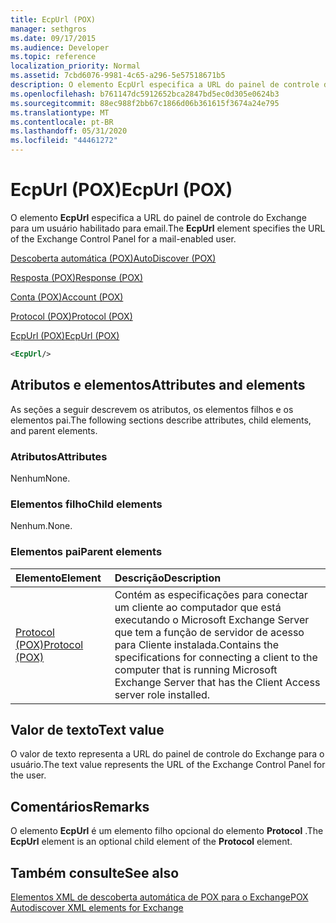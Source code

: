 ```yaml
---
title: EcpUrl (POX)
manager: sethgros
ms.date: 09/17/2015
ms.audience: Developer
ms.topic: reference
localization_priority: Normal
ms.assetid: 7cbd6076-9981-4c65-a296-5e57518671b5
description: O elemento EcpUrl especifica a URL do painel de controle do Exchange para um usuário habilitado para email.
ms.openlocfilehash: b761147dc5912652bca2847bd5ec0d305e0624b3
ms.sourcegitcommit: 88ec988f2bb67c1866d06b361615f3674a24e795
ms.translationtype: MT
ms.contentlocale: pt-BR
ms.lasthandoff: 05/31/2020
ms.locfileid: "44461272"
---
```

# <a name="ecpurl-pox"></a><span data-ttu-id="93678-103">EcpUrl (POX)</span><span class="sxs-lookup"><span data-stu-id="93678-103">EcpUrl (POX)</span></span>

<span data-ttu-id="93678-104">O elemento **EcpUrl** especifica a URL do painel de controle do Exchange para um usuário habilitado para email.</span><span class="sxs-lookup"><span data-stu-id="93678-104">The **EcpUrl** element specifies the URL of the Exchange Control Panel for a mail-enabled user.</span></span> 
  
[<span data-ttu-id="93678-105">Descoberta automática (POX)</span><span class="sxs-lookup"><span data-stu-id="93678-105">AutoDiscover (POX)</span></span>](autodiscover-pox.md)
  
[<span data-ttu-id="93678-106">Resposta (POX)</span><span class="sxs-lookup"><span data-stu-id="93678-106">Response (POX)</span></span>](response-pox.md)
  
[<span data-ttu-id="93678-107">Conta (POX)</span><span class="sxs-lookup"><span data-stu-id="93678-107">Account (POX)</span></span>](account-pox.md)
  
[<span data-ttu-id="93678-108">Protocol (POX)</span><span class="sxs-lookup"><span data-stu-id="93678-108">Protocol (POX)</span></span>](protocol-pox.md)
  
[<span data-ttu-id="93678-109">EcpUrl (POX)</span><span class="sxs-lookup"><span data-stu-id="93678-109">EcpUrl (POX)</span></span>](ecpurl-pox.md)
  
```XML
<EcpUrl/>
```

## <a name="attributes-and-elements"></a><span data-ttu-id="93678-110">Atributos e elementos</span><span class="sxs-lookup"><span data-stu-id="93678-110">Attributes and elements</span></span>

<span data-ttu-id="93678-111">As seções a seguir descrevem os atributos, os elementos filhos e os elementos pai.</span><span class="sxs-lookup"><span data-stu-id="93678-111">The following sections describe attributes, child elements, and parent elements.</span></span>
  
### <a name="attributes"></a><span data-ttu-id="93678-112">Atributos</span><span class="sxs-lookup"><span data-stu-id="93678-112">Attributes</span></span>

<span data-ttu-id="93678-113">Nenhum</span><span class="sxs-lookup"><span data-stu-id="93678-113">None.</span></span>
  
### <a name="child-elements"></a><span data-ttu-id="93678-114">Elementos filho</span><span class="sxs-lookup"><span data-stu-id="93678-114">Child elements</span></span>

<span data-ttu-id="93678-115">Nenhum.</span><span class="sxs-lookup"><span data-stu-id="93678-115">None.</span></span>
  
### <a name="parent-elements"></a><span data-ttu-id="93678-116">Elementos pai</span><span class="sxs-lookup"><span data-stu-id="93678-116">Parent elements</span></span>

|<span data-ttu-id="93678-117">**Elemento**</span><span class="sxs-lookup"><span data-stu-id="93678-117">**Element**</span></span>|<span data-ttu-id="93678-118">**Descrição**</span><span class="sxs-lookup"><span data-stu-id="93678-118">**Description**</span></span>|
|:-----|:-----|
|[<span data-ttu-id="93678-119">Protocol (POX)</span><span class="sxs-lookup"><span data-stu-id="93678-119">Protocol (POX)</span></span>](protocol-pox.md) <br/> |<span data-ttu-id="93678-120">Contém as especificações para conectar um cliente ao computador que está executando o Microsoft Exchange Server que tem a função de servidor de acesso para Cliente instalada.</span><span class="sxs-lookup"><span data-stu-id="93678-120">Contains the specifications for connecting a client to the computer that is running Microsoft Exchange Server that has the Client Access server role installed.</span></span>  <br/> |
   
## <a name="text-value"></a><span data-ttu-id="93678-121">Valor de texto</span><span class="sxs-lookup"><span data-stu-id="93678-121">Text value</span></span>

<span data-ttu-id="93678-122">O valor de texto representa a URL do painel de controle do Exchange para o usuário.</span><span class="sxs-lookup"><span data-stu-id="93678-122">The text value represents the URL of the Exchange Control Panel for the user.</span></span>
  
## <a name="remarks"></a><span data-ttu-id="93678-123">Comentários</span><span class="sxs-lookup"><span data-stu-id="93678-123">Remarks</span></span>

<span data-ttu-id="93678-124">O elemento **EcpUrl** é um elemento filho opcional do elemento **Protocol** .</span><span class="sxs-lookup"><span data-stu-id="93678-124">The **EcpUrl** element is an optional child element of the **Protocol** element.</span></span> 
  
## <a name="see-also"></a><span data-ttu-id="93678-125">Também consulte</span><span class="sxs-lookup"><span data-stu-id="93678-125">See also</span></span>



[<span data-ttu-id="93678-126">Elementos XML de descoberta automática de POX para o Exchange</span><span class="sxs-lookup"><span data-stu-id="93678-126">POX Autodiscover XML elements for Exchange</span></span>](pox-autodiscover-xml-elements-for-exchange.md)

